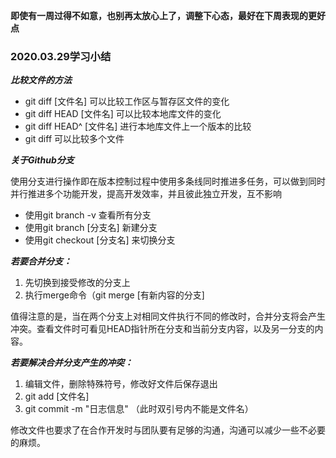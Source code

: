 **即使有一周过得不如意，也别再太放心上了，调整下心态，最好在下周表现的更好点**  
  
### 2020.03.29学习小结  

***比较文件的方法***  
+ git diff [文件名] 可以比较工作区与暂存区文件的变化
+ git diff HEAD [文件名] 可以比较本地库文件的变化
+ git diff HEAD^ [文件名] 进行本地库文件上一个版本的比较
+ git diff 可以比较多个文件  
  
***关于Github分支***  

使用分支进行操作即在版本控制过程中使用多条线同时推进多任务，可以做到同时并行推进多个功能开发，提高开发效率，并且彼此独立开发，互不影响  
+ 使用git branch -v 查看所有分支
+ 使用git branch [分支名] 新建分支
+ 使用git checkout [分支名] 来切换分支   
  
***若要合并分支：***  
1. 先切换到接受修改的分支上  
2. 执行merge命令（git merge [有新内容的分支]  
  
值得注意的是，当在两个分支上对相同文件执行不同的修改时，合并分支将会产生冲突。查看文件时可看见HEAD指针所在分支和当前分支内容，以及另一分支的内容。  

***若要解决合并分支产生的冲突：***  
  
1. 编辑文件，删除特殊符号，修改好文件后保存退出  
2. git add [文件名]  
3. git commit -m "日志信息" （此时双引号内不能是文件名）  

修改文件也要求了在合作开发时与团队要有足够的沟通，沟通可以减少一些不必要的麻烦。
